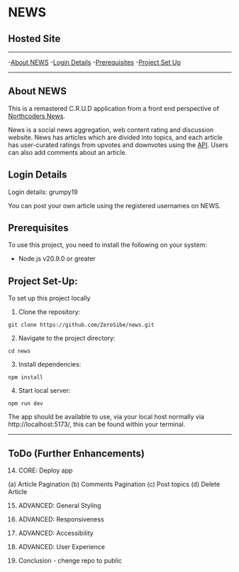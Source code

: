 # NEWS

## Hosted Site


---

-[About NEWS](#about-news) 
-[Login Details](#login-details)
-[Prerequisites](#prerequisites)
-[Project Set Up](#project-set-up)

---

## About NEWS

This is a remastered C.R.U.D application from a front end perspective of [Northcoders News](https://github.com/ZeroSibe/nc-news-FE).

News is a social news aggregation, web content rating and discussion website. News has articles which are divided into topics, and each article has user-curated ratings from upvotes and downvotes using the [API](https://github.com/ZeroSibe/news-api). Users can also add comments about an article.

## Login Details

Login details: grumpy19

You can post your own article using the registered usernames on NEWS.

## Prerequisites

To use this project, you need to install the following on your system:

- Node.js v20.9.0 or greater

## Project Set-Up:

To set up this project locally

1. Clone the repository:

```
git clone https://github.com/ZeroSibe/news.git

```

2. Navigate to the project directory:

```
cd news

```

3. Install dependencies:

```
npm install

```

4. Start local server:

```
npm run dev

```

The app should be available to use, via your local host normally via http://localhost:5173/, this can be found within your terminal.

---

## ToDo (Further Enhancements)

14. CORE: Deploy app

(a) Article Pagination
(b) Comments Pagination
(c) Post topics
(d) Delete Article

15. ADVANCED: General Styling

16. ADVANCED: Responsiveness

17. ADVANCED: Accessibility

18. ADVANCED: User Experience

19. Conclusion - chenge repo to public
